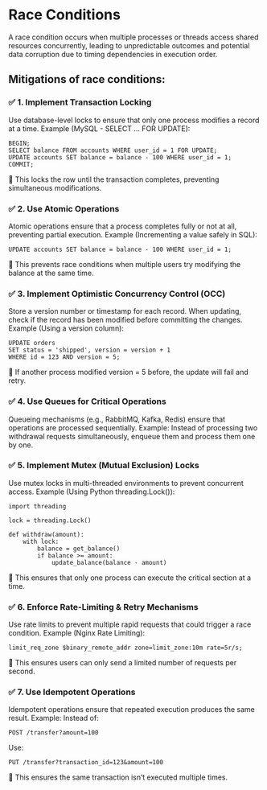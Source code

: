 # Race Conditions
A race condition occurs when multiple processes or threads access shared resources concurrently, leading to unpredictable outcomes and potential data corruption due to timing dependencies in execution order.

## Mitigations of race conditions:

### ✅ 1. Implement Transaction Locking
Use database-level locks to ensure that only one process modifies a record at a time.
Example (MySQL - SELECT … FOR UPDATE):
```text
BEGIN;
SELECT balance FROM accounts WHERE user_id = 1 FOR UPDATE;
UPDATE accounts SET balance = balance - 100 WHERE user_id = 1;
COMMIT;
```
🔹 This locks the row until the transaction completes, preventing simultaneous modifications.
### ✅ 2. Use Atomic Operations
Atomic operations ensure that a process completes fully or not at all, preventing partial execution.
Example (Incrementing a value safely in SQL):
```text
UPDATE accounts SET balance = balance - 100 WHERE user_id = 1;
```
🔹 This prevents race conditions when multiple users try modifying the balance at the same time.
 ### ✅ 3. Implement Optimistic Concurrency Control (OCC)
Store a version number or timestamp for each record.
When updating, check if the record has been modified before committing the changes.
Example (Using a version column):
```text
UPDATE orders 
SET status = 'shipped', version = version + 1 
WHERE id = 123 AND version = 5;
```
🔹 If another process modified version = 5 before, the update will fail and retry.
### ✅ 4. Use Queues for Critical Operations
Queueing mechanisms (e.g., RabbitMQ, Kafka, Redis) ensure that operations are processed sequentially.
Example: Instead of processing two withdrawal requests simultaneously, enqueue them and process them one by one.

### ✅ 5. Implement Mutex (Mutual Exclusion) Locks
Use mutex locks in multi-threaded environments to prevent concurrent access.
Example (Using Python threading.Lock()):
```text
import threading

lock = threading.Lock()

def withdraw(amount):
    with lock:
        balance = get_balance()
        if balance >= amount:
            update_balance(balance - amount)
```
🔹 This ensures that only one process can execute the critical section at a time.
### ✅ 6. Enforce Rate-Limiting & Retry Mechanisms
Use rate limits to prevent multiple rapid requests that could trigger a race condition.
Example (Nginx Rate Limiting):
```text
limit_req_zone $binary_remote_addr zone=limit_zone:10m rate=5r/s;
```
🔹 This ensures users can only send a limited number of requests per second.
### ✅ 7. Use Idempotent Operations
Idempotent operations ensure that repeated execution produces the same result.
Example: Instead of:
```text
POST /transfer?amount=100
```
Use:
```text
PUT /transfer?transaction_id=123&amount=100
```
🔹 This ensures the same transaction isn’t executed multiple times.
